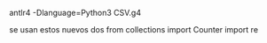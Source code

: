 antlr4 -Dlanguage=Python3 CSV.g4

se usan estos nuevos dos
from collections import Counter
import re